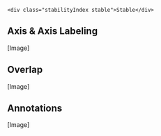 ```html|span-1,no-source,plain
<div class="stabilityIndex stable">Stable</div>
```

## Axis & Axis Labeling
[Image]

## Overlap
[Image]

## Annotations
[Image]
